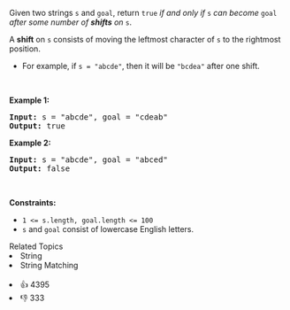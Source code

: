 <p>Given two strings <code>s</code> and <code>goal</code>, return <code>true</code> <em>if and only if</em> <code>s</code> <em>can become</em> <code>goal</code> <em>after some number of <strong>shifts</strong> on</em> <code>s</code>.</p>

<p>A <strong>shift</strong> on <code>s</code> consists of moving the leftmost character of <code>s</code> to the rightmost position.</p>

<ul> 
 <li>For example, if <code>s = "abcde"</code>, then it will be <code>"bcdea"</code> after one shift.</li> 
</ul>

<p>&nbsp;</p> 
<p><strong class="example">Example 1:</strong></p> 
<pre><strong>Input:</strong> s = "abcde", goal = "cdeab"
<strong>Output:</strong> true
</pre>
<p><strong class="example">Example 2:</strong></p> 
<pre><strong>Input:</strong> s = "abcde", goal = "abced"
<strong>Output:</strong> false
</pre> 
<p>&nbsp;</p> 
<p><strong>Constraints:</strong></p>

<ul> 
 <li><code>1 &lt;= s.length, goal.length &lt;= 100</code></li> 
 <li><code>s</code> and <code>goal</code> consist of lowercase English letters.</li> 
</ul>

<div><div>Related Topics</div><div><li>String</li><li>String Matching</li></div></div><br><div><li>👍 4395</li><li>👎 333</li></div>
